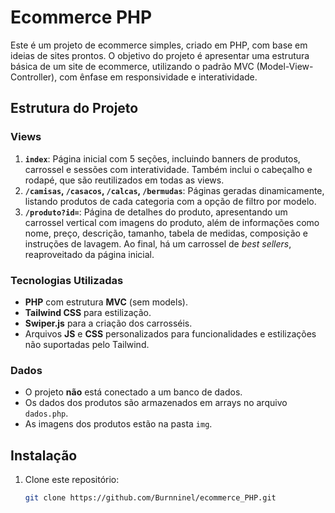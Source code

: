 # Ecommerce PHP

Este é um projeto de ecommerce simples, criado em PHP, com base em ideias de sites prontos. O objetivo do projeto é apresentar uma estrutura básica de um site de ecommerce, utilizando o padrão MVC (Model-View-Controller), com ênfase em responsividade e interatividade.

## Estrutura do Projeto

### Views
1. **`index`**: Página inicial com 5 seções, incluindo banners de produtos, carrossel e sessões com interatividade. Também inclui o cabeçalho e rodapé, que são reutilizados em todas as views.
2. **`/camisas`, `/casacos`, `/calcas`, `/bermudas`**: Páginas geradas dinamicamente, listando produtos de cada categoria com a opção de filtro por modelo.
3. **`/produto?id=`**: Página de detalhes do produto, apresentando um carrossel vertical com imagens do produto, além de informações como nome, preço, descrição, tamanho, tabela de medidas, composição e instruções de lavagem. Ao final, há um carrossel de *best sellers*, reaproveitado da página inicial.

### Tecnologias Utilizadas
- **PHP** com estrutura **MVC** (sem models).
- **Tailwind CSS** para estilização.
- **Swiper.js** para a criação dos carrosséis.
- Arquivos **JS** e **CSS** personalizados para funcionalidades e estilizações não suportadas pelo Tailwind.

### Dados
- O projeto **não** está conectado a um banco de dados.
- Os dados dos produtos são armazenados em arrays no arquivo `dados.php`.
- As imagens dos produtos estão na pasta `img`.

## Instalação

1. Clone este repositório:
   ```bash
   git clone https://github.com/Burnninel/ecommerce_PHP.git
